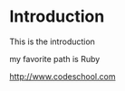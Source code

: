 Introduction
==========

This is the introduction

my favorite path is Ruby

http://www.codeschool.com